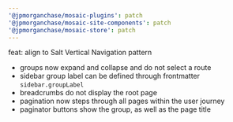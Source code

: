 ```yaml
---
'@jpmorganchase/mosaic-plugins': patch
'@jpmorganchase/mosaic-site-components': patch
'@jpmorganchase/mosaic-store': patch
---
```


feat: align to Salt Vertical Navigation pattern

- groups now expand and collapse and do not select a route
- sidebar group label can be defined through frontmatter `sidebar.groupLabel`
- breadcrumbs do not display the root page
- pagination now steps through all pages within the user journey
- paginator buttons show the group, as well as the page title
